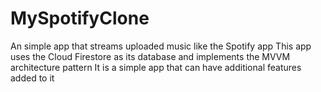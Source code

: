 # MySpotifyClone
An simple app that streams uploaded music like the Spotify app 
This app uses the Cloud Firestore as its database and implements the MVVM architecture pattern
It is a simple app that can have additional features added to it
